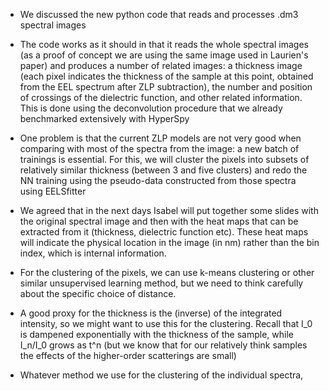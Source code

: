 * We discussed the new python code that reads and processes .dm3 spectral images

* The code works as it should in that it reads the whole spectral images (as a proof of concept we are using the same image used in Laurien's paper) and produces a number of related images: a thickness image (each pixel indicates the thickness of the sample at this point, obtained from the EEL spectrum after ZLP subtraction), the number and position of crossings of the dielectric function, and other related information. This is done using the deconvolution procedure that we already benchmarked extensively with HyperSpy

* One problem is that the current ZLP models are not very good when comparing with most of the spectra from the image: a new batch of trainings is essential. For this, we will cluster the pixels into subsets of relatively similar thickness (between 3 and five clusters) and redo the NN training using the pseudo-data constructed from those spectra using EELSfitter

* We agreed that in the next days Isabel will put together some slides with the original spectral image and then with the heat maps that can be extracted from it (thickness, dielectric function etc). These heat maps will indicate the physical location in the image (in nm) rather than the bin index, which is internal information.

* For the clustering of the pixels, we can use k-means clustering or other similar unsupervised learning method, but we need to think carefully about the specific choice of distance.

* A good proxy for the thickness is the (inverse) of the integrated intensity, so we might want to use this for the clustering. Recall that I_0 is dampened exponentially with the thickness of the sample, while I_n/I_0 grows as t^n (but we know that for our relatively think samples the effects of the higher-order scatterings are small)

* Whatever method we use for the clustering of the individual spectra, 
